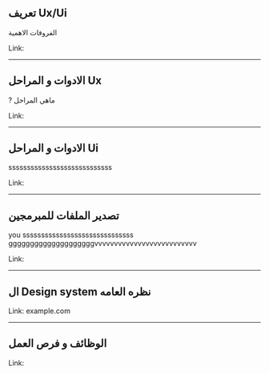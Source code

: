 ##  تعريف Ux/Ui
الفروفات
الاهمية





Link: 

-------------------------------------------------
## الادوات و المراحل Ux
? ماهي المراحل 







Link: 

-------------------------------------------------
## الادوات و المراحل Ui



ssssssssssssssssssssssssssss



Link: 

-------------------------------------------------
## تصدير الملفات للمبرمجين


you  ssssssssssssssssssssssssssssss
 ggggggggggggggggggggvvvvvvvvvvvvvvvvvvvvvvvvvv

Link: 

-------------------------------------------------
## ال  Design system  نظره العامه






Link: 
example.com

-------------------------------------------------
## الوظائف و فرص العمل





Link: 
